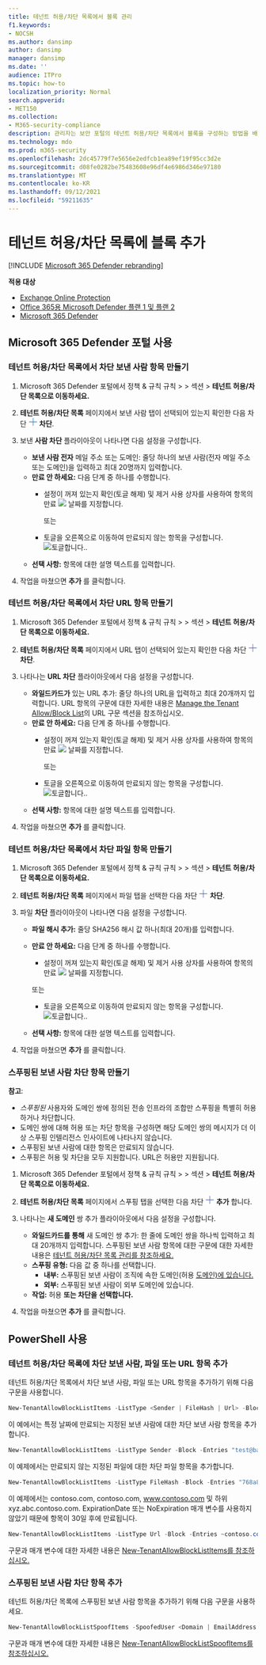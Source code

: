 ```yaml
---
title: 테넌트 허용/차단 목록에서 블록 관리
f1.keywords:
- NOCSH
ms.author: dansimp
author: dansimp
manager: dansimp
ms.date: ''
audience: ITPro
ms.topic: how-to
localization_priority: Normal
search.appverid:
- MET150
ms.collection:
- M365-security-compliance
description: 관리자는 보안 포털의 테넌트 허용/차단 목록에서 블록을 구성하는 방법을 배울 수 있습니다.
ms.technology: mdo
ms.prod: m365-security
ms.openlocfilehash: 2dc45779f7e5656e2edfcb1ea89ef19f95cc3d2e
ms.sourcegitcommit: d08fe0282be75483608e96df4e6986d346e97180
ms.translationtype: MT
ms.contentlocale: ko-KR
ms.lasthandoff: 09/12/2021
ms.locfileid: "59211635"
---
```

# <a name="add-blocks-in-the-tenant-allowblock-list"></a>테넌트 허용/차단 목록에 블록 추가

[!INCLUDE [Microsoft 365 Defender rebranding](../includes/microsoft-defender-for-office.md)]

**적용 대상**
- [Exchange Online Protection](exchange-online-protection-overview.md)
- [Office 365용 Microsoft Defender 플랜 1 및 플랜 2](defender-for-office-365.md)
- [Microsoft 365 Defender](../defender/microsoft-365-defender.md)

## <a name="use-the-microsoft-365-defender-portal"></a>Microsoft 365 Defender 포털 사용 

### <a name="create-block-sender-entries-in-the-tenant-allowblock-list"></a>테넌트 허용/차단 목록에서 차단 보낸 사람 항목 만들기

1. Microsoft 365 Defender 포털에서 정책 &  규칙 규칙 \>  \>  섹션 \> **테넌트 허용/차단 목록으로 이동하세요.**

2. **테넌트 허용/차단 목록** 페이지에서 보낸  사람 탭이 선택되어 있는지 확인한 다음 차단 ![ 아이콘을 클릭합니다.](../../media/m365-cc-sc-create-icon.png) **차단**.

3. 보낸 **사람 차단** 플라이아웃이 나타나면 다음 설정을 구성합니다.
   - **보낸 사람 전자** 메일 주소 또는 도메인: 줄당 하나의 보낸 사람(전자 메일 주소 또는 도메인)을 입력하고 최대 20명까지 입력합니다.
   - **만료 안 하세요:** 다음 단계 중 하나를 수행합니다.
     - 설정이 꺼져 있는지 확인(토글 해제) 및 제거 사용 상자를 사용하여 항목의 만료 ![ ](../../media/scc-toggle-off.png) 날짜를 지정합니다. 

       또는

     - 토글을 오른쪽으로 이동하여 만료되지 않는 항목을 구성합니다. ![토글합니다.](../../media/scc-toggle-on.png).
   - **선택 사항:** 항목에 대한 설명 텍스트를 입력합니다.

4. 작업을 마쳤으면 **추가** 를 클릭합니다.

### <a name="create-block-url-entries-in-the-tenant-allowblock-list"></a>테넌트 허용/차단 목록에서 차단 URL 항목 만들기

1. Microsoft 365 Defender 포털에서 정책 &  규칙 규칙 \>  \>  섹션 \> **테넌트 허용/차단 목록으로 이동하세요.**

2. **테넌트 허용/차단 목록** 페이지에서 URL  탭이 선택되어 있는지 확인한 다음 차단 ![ 아이콘을 클릭합니다.](../../media/m365-cc-sc-create-icon.png) **차단**.

3. 나타나는 **URL 차단** 플라이아웃에서 다음 설정을 구성합니다.
   - **와일드카드가** 있는 URL 추가: 줄당 하나의 URL을 입력하고 최대 20개까지 입력합니다. URL 항목의 구문에 대한 자세한 내용은 [Manage the Tenant Allow/Block List](tenant-allow-block-list.md)의 URL 구문 섹션을 참조하십시오.
   - **만료 안 하세요:** 다음 단계 중 하나를 수행합니다.
     - 설정이 꺼져 있는지 확인(토글 해제) 및 제거 사용 상자를 사용하여 항목의 만료 ![ ](../../media/scc-toggle-off.png) 날짜를 지정합니다. 

       또는

     - 토글을 오른쪽으로 이동하여 만료되지 않는 항목을 구성합니다. ![토글합니다.](../../media/scc-toggle-on.png).
   - **선택 사항:** 항목에 대한 설명 텍스트를 입력합니다.

4. 작업을 마쳤으면 **추가** 를 클릭합니다.

### <a name="create-block-file-entries-in-the-tenant-allowblock-list"></a>테넌트 허용/차단 목록에서 차단 파일 항목 만들기

1. Microsoft 365 Defender 포털에서 정책 &  규칙 규칙 \>  \>  섹션 \> **테넌트 허용/차단 목록으로 이동하세요.**

2. **테넌트 허용/차단 목록** 페이지에서  파일 탭을 선택한 다음 차단 ![ 아이콘을 클릭합니다.](../../media/m365-cc-sc-create-icon.png) **차단**.

3. 파일 **차단** 플라이아웃이 나타나면 다음 설정을 구성합니다.
   - **파일 해시 추가:** 줄당 SHA256 해시 값 하나(최대 20개)를 입력합니다.
   - **만료 안 하세요:** 다음 단계 중 하나를 수행합니다.
     - 설정이 꺼져 있는지 확인(토글 해제) 및 제거 사용 상자를 사용하여 항목의 만료 ![ ](../../media/scc-toggle-off.png) 날짜를 지정합니다. 

     또는

     - 토글을 오른쪽으로 이동하여 만료되지 않는 항목을 구성합니다. ![토글합니다.](../../media/scc-toggle-on.png).
   - **선택 사항:** 항목에 대한 설명 텍스트를 입력합니다.

4. 작업을 마쳤으면 **추가** 를 클릭합니다.

### <a name="create-spoofed-sender-block-entries"></a>스푸핑된 보낸 사람 차단 항목 만들기

**참고**:

- _스푸핑된_ 사용자와 도메인  쌍에 정의된 전송 인프라의 조합만 스푸핑을 특별히 허용하거나 차단합니다.
- 도메인 쌍에 대해 허용 또는 차단 항목을 구성하면 해당 도메인 쌍의 메시지가 더 이상 스푸핑 인텔리전스 인사이트에 나타나지 않습니다.
- 스푸핑된 보낸 사람에 대한 항목은 만료되지 않습니다.
- 스푸핑은 허용 및 차단을 모두 지원합니다. URL은 허용만 지원됩니다.

1. Microsoft 365 Defender 포털에서 정책 &  규칙 규칙 \>  \>  섹션 \> **테넌트 허용/차단 목록으로 이동하세요.**

2. **테넌트 허용/차단 목록** 페이지에서  스푸핑 탭을 선택한 다음 차단 ![ 아이콘을 클릭합니다.](../../media/m365-cc-sc-create-icon.png) **추가** 합니다.

3. 나타나는 **새 도메인** 쌍 추가 플라이아웃에서 다음 설정을 구성합니다.
   - **와일드카드를 통해** 새 도메인 쌍 추가: 한 줄에 도메인 쌍을 하나씩 입력하고 최대 20개까지 입력합니다. 스푸핑된 보낸 사람 항목에 대한 구문에 대한 자세한 내용은 [테넌트 허용/차단 목록 관리를 참조하세요.](tenant-allow-block-list.md)
   - **스푸핑 유형:** 다음 값 중 하나를 선택합니다.
     - **내부:** 스푸핑된 보낸 사람이 조직에 속한 도메인(허용 [도메인)에 있습니다.](/exchange/mail-flow-best-practices/manage-accepted-domains/manage-accepted-domains)
     - **외부:** 스푸핑된 보낸 사람이 외부 도메인에 있습니다.
   - **작업:** 허용 **또는 차단을** **선택합니다.**

4. 작업을 마쳤으면 **추가** 를 클릭합니다.

## <a name="use-powershell"></a>PowerShell 사용

### <a name="add-block-sender-file-or-url-entries-to-the-tenant-allowblock-list"></a>테넌트 허용/차단 목록에 차단 보낸 사람, 파일 또는 URL 항목 추가

테넌트 허용/차단 목록에서 차단 보낸 사람, 파일 또는 URL 항목을 추가하기 위해 다음 구문을 사용합니다.

```powershell
New-TenantAllowBlockListItems -ListType <Sender | FileHash | Url> -Block -Entries "Value1","Value2",..."ValueN" <-ExpirationDate Date | -NoExpiration> [-Notes <String>]
```

이 예에서는 특정 날짜에 만료되는 지정된 보낸 사람에 대한 차단 보낸 사람 항목을 추가합니다.

```powershell
New-TenantAllowBlockListItems -ListType Sender -Block -Entries "test@badattackerdomain.com", "test2@anotherattackerdomain.com" -ExpirationDate 8/20/2021
```

이 예제에서는 만료되지 않는 지정된 파일에 대한 차단 파일 항목을 추가합니다.

```powershell
New-TenantAllowBlockListItems -ListType FileHash -Block -Entries "768a813668695ef2483b2bde7cf5d1b2db0423a0d3e63e498f3ab6f2eb13ea3","2c0a35409ff0873cfa28b70b8224e9aca2362241c1f0ed6f622fef8d4722fd9a" -NoExpiration
```

이 예제에서는 contoso.com, contoso.com, www.contoso.com 및 하위 xyz.abc.contoso.com. ExpirationDate 또는 NoExpiration 매개 변수를 사용하지 않았기 때문에 항목이 30일 후에 만료됩니다.

```powershell
New-TenantAllowBlockListItems -ListType Url -Block -Entries ~contoso.com
```

구문과 매개 변수에 대한 자세한 내용은 [New-TenantAllowBlockListItems를 참조하십시오.](/powershell/module/exchange/new-tenantallowblocklistitems)

### <a name="add-spoofed-sender-block-entries"></a>스푸핑된 보낸 사람 차단 항목 추가 

테넌트 허용/차단 목록에 스푸핑된 보낸 사람 항목을 추가하기 위해 다음 구문을 사용하세요.

```powershell
New-TenantAllowBlockListSpoofItems -SpoofedUser <Domain | EmailAddress | *> -SendingInfrastructure <Domain | IPAddress/24> -SpoofType <External | Internal> -Action <Allow | Block>
```

구문과 매개 변수에 대한 자세한 내용은 [New-TenantAllowBlockListSpoofItems를 참조하십시오.](/powershell/module/exchange/new-tenantallowblocklistspoofitems)
